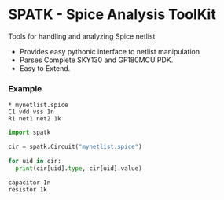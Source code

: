 # SPATK - Spice Analysis ToolKit

Tools for handling and analyzing Spice netlist

* Provides easy pythonic interface to netlist manipulation
* Parses Complete SKY130 and GF180MCU PDK.
* Easy to Extend. 

### Example 

```spice
* mynetlist.spice
C1 vdd vss 1n
R1 net1 net2 1k
```

```python
import spatk

cir = spatk.Circuit("mynetlist.spice")

for uid in cir:
  print(cir[uid].type, cir[uid].value)
``` 

```
capacitor 1n
resistor 1k
```
